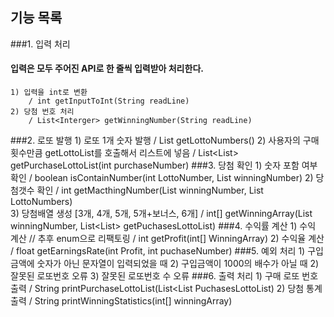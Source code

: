 
## 기능 목록
###1. 입력 처리
#### 입력은 모두 주어진 API로 한 줄씩 입력받아 처리한다.
    1) 입력을 int로 변환
        / int getInputToInt(String readLine)
    2) 당첨 번호 처리 
        / List<Interger> getWinningNumber(String readLine)
###2. 로또 발행
    1) 로또 1개 숫자 발행 
        / List<Integer> getLottoNumbers()
    2) 사용자의 구매횟수만큼 getLottoList를 호출해서 리스트에 넣음
        / List<List<Integer>> getPurchaseLottoList(int purchaseNumber)
###3. 당첨 확인
    1) 숫자 포함 여부 확인
        / boolean isContainNumber(int LottoNumber, List<Integer> winningNumber)
    2) 당첨갯수 확인
        / int getMacthingNumber(List<Integer> winningNumber, List<Integer> LottoNumbers)   
    3) 당첨배열 생성 [3개, 4개, 5개, 5개+보너스, 6개]
        / int[] getWinningArray(List<Integer> winningNumber, List<List<Integer>> getPuchasesLottoList)
###4. 수익률 계산
    1) 수익 계산 // 추후 enum으로 리팩토링
        / int getProfit(int[] WinningArray)
    2) 수익율 계산
        / float getEarningsRate(int Profit, int puchaseNumber)
###5. 예외 처리
    1) 구입금액에 숫자가 아닌 문자열이 입력되었을 때
    2) 구입금액이 1000의 배수가 아닐 때
    2) 잘못된 로또번호 오류
    3) 잘못된 로또번호 수 오류
###6. 출력 처리
    1) 구매 로또 번호 출력
        / String printPurchaseLottoList(List<List<Integer> PuchasesLottoList)
    2) 당첨 통계 출력
        / String printWinningStatistics(int[] winningArray)

